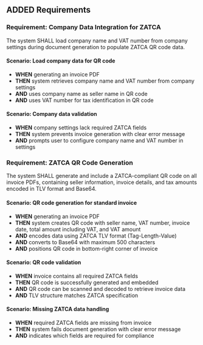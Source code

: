 ## ADDED Requirements

### Requirement: Company Data Integration for ZATCA

The system SHALL load company name and VAT number from company settings during document generation to populate ZATCA QR code data.

#### Scenario: Load company data for QR code

- **WHEN** generating an invoice PDF
- **THEN** system retrieves company name and VAT number from company settings
- **AND** uses company name as seller name in QR code
- **AND** uses VAT number for tax identification in QR code

#### Scenario: Company data validation

- **WHEN** company settings lack required ZATCA fields
- **THEN** system prevents invoice generation with clear error message
- **AND** prompts user to configure company name and VAT number in settings

### Requirement: ZATCA QR Code Generation

The system SHALL generate and include a ZATCA-compliant QR code on all invoice PDFs, containing seller information, invoice details, and tax amounts encoded in TLV format and Base64.

#### Scenario: QR code generation for standard invoice

- **WHEN** generating an invoice PDF
- **THEN** system creates QR code with seller name, VAT number, invoice date, total amount including VAT, and VAT amount
- **AND** encodes data using ZATCA TLV format (Tag-Length-Value)
- **AND** converts to Base64 with maximum 500 characters
- **AND** positions QR code in bottom-right corner of invoice

#### Scenario: QR code validation

- **WHEN** invoice contains all required ZATCA fields
- **THEN** QR code is successfully generated and embedded
- **AND** QR code can be scanned and decoded to retrieve invoice data
- **AND** TLV structure matches ZATCA specification

#### Scenario: Missing ZATCA data handling

- **WHEN** required ZATCA fields are missing from invoice
- **THEN** system fails document generation with clear error message
- **AND** indicates which fields are required for compliance
